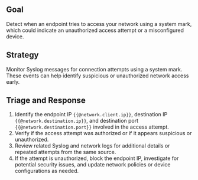 ## Goal  
Detect when an endpoint tries to access your network using a system mark, which could indicate an unauthorized access attempt or a misconfigured device.

## Strategy  
Monitor Syslog messages for connection attempts using a system mark. These events can help identify suspicious or unauthorized network access early.

## Triage and Response  
1. Identify the endpoint IP `{{@network.client.ip}}`, destination IP `{{@network.destination.ip}}`, and destination port `{{@network.destination.port}}` involved in the access attempt.  
2. Verify if the access attempt was authorized or if it appears suspicious or unauthorized.  
3. Review related Syslog and network logs for additional details or repeated attempts from the same source.  
4. If the attempt is unauthorized, block the endpoint IP, investigate for potential security issues, and update network policies or device configurations as needed.  